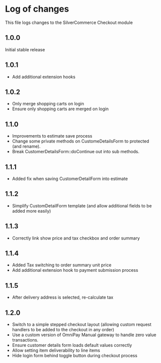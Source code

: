 # Log of changes

This file logs changes to the SilverCommerce Checkout module

## 1.0.0

Initial stable release

## 1.0.1

* Add additional extension hooks

## 1.0.2

* Only merge shopping carts on login
* Ensure only shopping carts are merged on login

## 1.1.0

* Improvements to estimate save process
* Change some private methods on CustomeDetailsForm to protected (and rename).
* Break CustomerDetailsForm::doContinue out into sub methods.

## 1.1.1

* Added fix when saving CustomerDetailForm into estimate

## 1.1.2

* Simplify CustomDetailForm template (and allow additional fields to be added more easily)

## 1.1.3

* Correctly link show price and tax checkbox and order summary

## 1.1.4

* Added Tax switching to order summary unit price
* Add additional extension hook to payment submission process

## 1.1.5

* After delivery address is selected, re-calculate tax

## 1.2.0

* Switch to a simple stepped checkout layout (allowing custom request handlers to be added to the checkout in any order)
* Use a custom version of OmniPay Manual gateway to handle zero value transactions.
* Ensure customer details form loads default values correctly
* Allow setting item deliverability to line items
* Hide login form behind toggle button during checkout process
